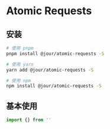 # Atomic Requests

## 安装

```sh
# 使用 pnpm
pnpm install @jour/atomic-requests -S

# 使用 yarn
yarn add @jour/atomic-requests -S

# 使用 npm
npm install @jour/atomic-requests -S
```

## 基本使用

```typescript
import {} from ''
```